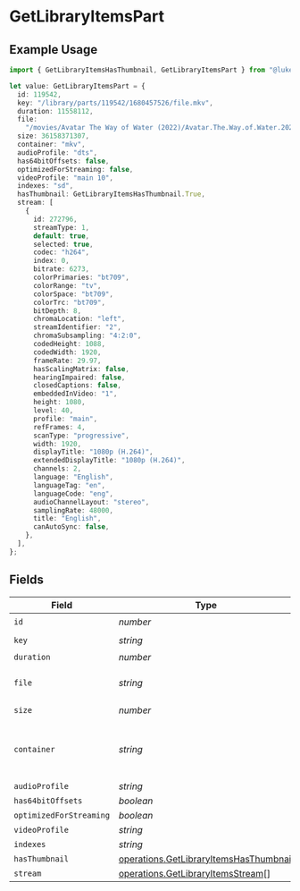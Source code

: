 # GetLibraryItemsPart

## Example Usage

```typescript
import { GetLibraryItemsHasThumbnail, GetLibraryItemsPart } from "@lukehagar/plexjs/sdk/models/operations";

let value: GetLibraryItemsPart = {
  id: 119542,
  key: "/library/parts/119542/1680457526/file.mkv",
  duration: 11558112,
  file:
    "/movies/Avatar The Way of Water (2022)/Avatar.The.Way.of.Water.2022.2160p.WEB-DL.DDP5.1.Atmos.DV.HDR10.HEVC-CMRG.mkv",
  size: 36158371307,
  container: "mkv",
  audioProfile: "dts",
  has64bitOffsets: false,
  optimizedForStreaming: false,
  videoProfile: "main 10",
  indexes: "sd",
  hasThumbnail: GetLibraryItemsHasThumbnail.True,
  stream: [
    {
      id: 272796,
      streamType: 1,
      default: true,
      selected: true,
      codec: "h264",
      index: 0,
      bitrate: 6273,
      colorPrimaries: "bt709",
      colorRange: "tv",
      colorSpace: "bt709",
      colorTrc: "bt709",
      bitDepth: 8,
      chromaLocation: "left",
      streamIdentifier: "2",
      chromaSubsampling: "4:2:0",
      codedHeight: 1088,
      codedWidth: 1920,
      frameRate: 29.97,
      hasScalingMatrix: false,
      hearingImpaired: false,
      closedCaptions: false,
      embeddedInVideo: "1",
      height: 1080,
      level: 40,
      profile: "main",
      refFrames: 4,
      scanType: "progressive",
      width: 1920,
      displayTitle: "1080p (H.264)",
      extendedDisplayTitle: "1080p (H.264)",
      channels: 2,
      language: "English",
      languageTag: "en",
      languageCode: "eng",
      audioChannelLayout: "stereo",
      samplingRate: 48000,
      title: "English",
      canAutoSync: false,
    },
  ],
};
```

## Fields

| Field                                                                                                                | Type                                                                                                                 | Required                                                                                                             | Description                                                                                                          | Example                                                                                                              |
| -------------------------------------------------------------------------------------------------------------------- | -------------------------------------------------------------------------------------------------------------------- | -------------------------------------------------------------------------------------------------------------------- | -------------------------------------------------------------------------------------------------------------------- | -------------------------------------------------------------------------------------------------------------------- |
| `id`                                                                                                                 | *number*                                                                                                             | :heavy_check_mark:                                                                                                   | N/A                                                                                                                  | 119542                                                                                                               |
| `key`                                                                                                                | *string*                                                                                                             | :heavy_check_mark:                                                                                                   | N/A                                                                                                                  | /library/parts/119542/1680457526/file.mkv                                                                            |
| `duration`                                                                                                           | *number*                                                                                                             | :heavy_minus_sign:                                                                                                   | N/A                                                                                                                  | 11558112                                                                                                             |
| `file`                                                                                                               | *string*                                                                                                             | :heavy_check_mark:                                                                                                   | N/A                                                                                                                  | /movies/Avatar The Way of Water (2022)/Avatar.The.Way.of.Water.2022.2160p.WEB-DL.DDP5.1.Atmos.DV.HDR10.HEVC-CMRG.mkv |
| `size`                                                                                                               | *number*                                                                                                             | :heavy_check_mark:                                                                                                   | N/A                                                                                                                  | 36158371307                                                                                                          |
| `container`                                                                                                          | *string*                                                                                                             | :heavy_check_mark:                                                                                                   | The container format of the media file.<br/>                                                                         | mkv                                                                                                                  |
| `audioProfile`                                                                                                       | *string*                                                                                                             | :heavy_minus_sign:                                                                                                   | N/A                                                                                                                  | dts                                                                                                                  |
| `has64bitOffsets`                                                                                                    | *boolean*                                                                                                            | :heavy_minus_sign:                                                                                                   | N/A                                                                                                                  | false                                                                                                                |
| `optimizedForStreaming`                                                                                              | *boolean*                                                                                                            | :heavy_minus_sign:                                                                                                   | N/A                                                                                                                  | false                                                                                                                |
| `videoProfile`                                                                                                       | *string*                                                                                                             | :heavy_minus_sign:                                                                                                   | N/A                                                                                                                  | main 10                                                                                                              |
| `indexes`                                                                                                            | *string*                                                                                                             | :heavy_minus_sign:                                                                                                   | N/A                                                                                                                  | sd                                                                                                                   |
| `hasThumbnail`                                                                                                       | [operations.GetLibraryItemsHasThumbnail](../../../sdk/models/operations/getlibraryitemshasthumbnail.md)              | :heavy_minus_sign:                                                                                                   | N/A                                                                                                                  | 1                                                                                                                    |
| `stream`                                                                                                             | [operations.GetLibraryItemsStream](../../../sdk/models/operations/getlibraryitemsstream.md)[]                        | :heavy_minus_sign:                                                                                                   | N/A                                                                                                                  |                                                                                                                      |